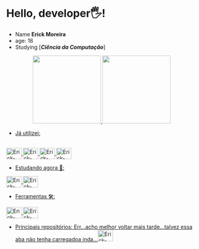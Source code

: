 # Hello, developer🖐!

- Name **Erick Moreira**
- age: 18
- Studying [***Ciência da Computação***]

<div align="center" style="display: inline_block">
  <a href="https://github.com/ErickMoreira13">
    <img height="180em" src="https://github-readme-stats.vercel.app/api?username=ErickMoreira13&show_icons=true&theme=dark&include_all_commits=true&count_private=true"/>
    <img height="180em" src="https://github-readme-stats.vercel.app/api/top-langs/?username=ErickMoreira13&layout=compact&langs_count=7&theme=dark"/>
</div>
  
 - Já utilizei:
<div style="display: inline_block"><br>
  <img align="center" alt="Erick-java" height="30" width="40" src="https://cdn.jsdelivr.net/gh/devicons/devicon/icons/java/java-original.svg">
  <img align="center" alt="Erick-php" height="30" width="40" src="https://cdn.jsdelivr.net/gh/devicons/devicon/icons/php/php-plain.svg">
  <img align="center" alt="Erick-mysql" height="30" width="40" src="https://cdn.jsdelivr.net/gh/devicons/devicon/icons/mysql/mysql-original.svg">
  <img align="center" alt="Erick-html" height="30" width="40" src="https://cdn.jsdelivr.net/gh/devicons/devicon/icons/html5/html5-original.svg">
 </div>
  
  - Estudando agora 📕:
  <img align="center" alt="Erick-Studying" height="30" width="40" src="https://i.pinimg.com/originals/23/60/17/2360177deef4dcbf5b029f3b97b3448b.jpg">
  <img align="center" alt="Erick-java" height="30" width="40" src="https://cdn.jsdelivr.net/gh/devicons/devicon/icons/c/c-original.svg">
  
  - Ferramentas 🛠:
   <img align="center" alt="Erick-java" height="30" width="40" src="https://cdn.jsdelivr.net/gh/devicons/devicon/icons/vscode/vscode-original.svg">
   <img align="center" alt="Erick-java" height="30" width="40" src="https://cdn.jsdelivr.net/gh/devicons/devicon/icons/opera/opera-original.svg">

  - Principais repositórios:
  Err...acho melhor voltar mais tarde...talvez essa aba não tenha carregadoa inda...<img alt="Erick-java" height="30" width="40" src="https://thumbs.gfycat.com/CautiousImpassionedBoubou-size_restricted.gif">
  
  
          
          
  
  
 

